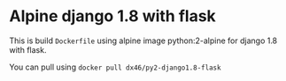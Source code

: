 # Alpine django 1.8 with flask 

This is build `Dockerfile` using alpine image python:2-alpine for django 1.8 with flask.

You can pull using `docker pull dx46/py2-django1.8-flask`
